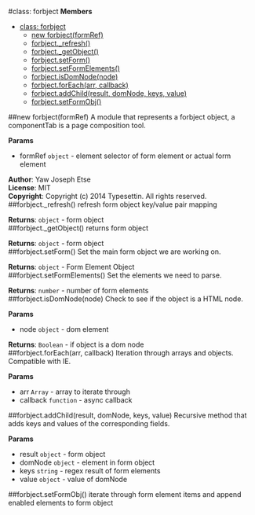 <a name="forbject"></a>
#class: forbject
**Members**

* [class: forbject](#forbject)
  * [new forbject(formRef)](#new_forbject)
  * [forbject._refresh()](#forbject#_refresh)
  * [forbject._getObject()](#forbject#_getObject)
  * [forbject.setForm()](#forbject#setForm)
  * [forbject.setFormElements()](#forbject#setFormElements)
  * [forbject.isDomNode(node)](#forbject#isDomNode)
  * [forbject.forEach(arr, callback)](#forbject#forEach)
  * [forbject.addChild(result, domNode, keys, value)](#forbject#addChild)
  * [forbject.setFormObj()](#forbject#setFormObj)

<a name="new_forbject"></a>
##new forbject(formRef)
A module that represents a forbject object, a componentTab is a page composition tool.

**Params**

- formRef `object` - element selector of form element or actual form element  

**Author**: Yaw Joseph Etse  
**License**: MIT  
**Copyright**: Copyright (c) 2014 Typesettin. All rights reserved.  
<a name="forbject#_refresh"></a>
##forbject._refresh()
refresh form object key/value pair mapping

**Returns**: `object` - form object  
<a name="forbject#_getObject"></a>
##forbject._getObject()
returns form object

**Returns**: `object` - form object  
<a name="forbject#setForm"></a>
##forbject.setForm()
Set the main form object we are working on.

**Returns**: `object` - Form Element Object  
<a name="forbject#setFormElements"></a>
##forbject.setFormElements()
Set the elements we need to parse.

**Returns**: `number` - number of form elements  
<a name="forbject#isDomNode"></a>
##forbject.isDomNode(node)
Check to see if the object is a HTML node.

**Params**

- node `object` - dom element  

**Returns**: `Boolean` - if object is a dom node  
<a name="forbject#forEach"></a>
##forbject.forEach(arr, callback)
Iteration through arrays and objects. Compatible with IE.

**Params**

- arr `Array` - array to iterate through  
- callback `function` - async callback  

<a name="forbject#addChild"></a>
##forbject.addChild(result, domNode, keys, value)
Recursive method that adds keys and values of the corresponding fields.

**Params**

- result `object` - form object  
- domNode `object` - element in form object  
- keys `string` - regex result of form elements  
- value `object` - value of domNode  

<a name="forbject#setFormObj"></a>
##forbject.setFormObj()
iterate through form element items and append enabled elements to form object

